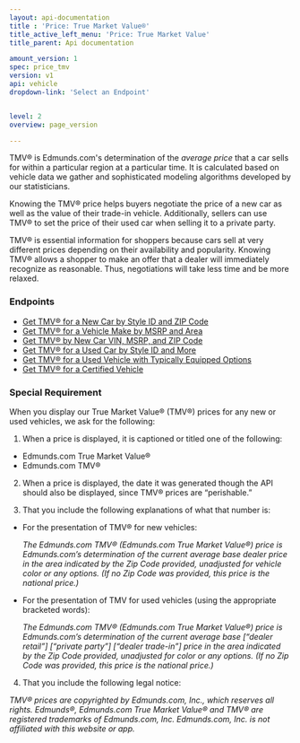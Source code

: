 ```yaml
---
layout: api-documentation
title : 'Price: True Market Value®'
title_active_left_menu: 'Price: True Market Value'
title_parent: Api documentation

amount_version: 1
spec: price_tmv
version: v1
api: vehicle
dropdown-link: 'Select an Endpoint'


level: 2
overview: page_version

---
```


<div class="info-message">
 TMV® is Edmunds.com's determination of the <i>average price</i> that a car sells for within a particular region at a particular time. It is calculated based on vehicle data we gather and sophisticated modeling algorithms developed by our statisticians.
</div>

Knowing the TMV® price helps buyers negotiate the price of a new car as well as the value of their trade-in vehicle. Additionally, sellers can use TMV® to set the price of their used car when selling it to a private party.

TMV® is essential information for shoppers because cars sell at very different prices depending on their availability and popularity. Knowing TMV® allows a shopper to make an offer that a dealer will immediately recognize as reasonable. Thus, negotiations will take less time and be more relaxed.

### Endpoints

* [Get TMV® for a New Car by Style ID and ZIP Code](/api-documentation/vehicle/price_tmv/v1/01_calculatenewtmv/api-description.html)
* [Get TMV® for a Vehicle Make by MSRP and Area](/api-documentation/vehicle/price_tmv/v1/02_calculatenewtmv_msrp/api-description.html)
* [Get TMV® by New Car VIN, MSRP, and ZIP Code](/api-documentation/vehicle/price_tmv/v1/03_calculatenewtmv_vin/api-description.html)
* [Get TMV® for a Used Car by Style ID and More](/api-documentation/vehicle/price_tmv/v1/04_calculateusedtmv/api-description.html)
* [Get TMV® for a Used Vehicle with Typically Equipped Options](/api-documentation/vehicle/price_tmv/v1/05_calculatetypicallyequippedusedtmv/api-description.html)
* [Get TMV® for a Certified Vehicle](/api-documentation/vehicle/price_tmv/v1/06_findcertifiedpriceforstyle/api-description.html)

### Special Requirement

When you display our True Market Value® (TMV®) prices for any new or used vehicles, we ask for the following:

1) When a price is displayed, it is captioned or titled one of the following: 

* Edmunds.com True Market Value®
* Edmunds.com TMV®

2) When a price is displayed, the date it was generated though the API should also be displayed, since TMV® prices are “perishable.”

3) That you include the following explanations of what that number is:

* For the presentation of TMV® for new vehicles:

	*The Edmunds.com TMV® (Edmunds.com True Market Value®) price is Edmunds.com’s determination of the current average base dealer price in the area indicated by the Zip Code provided, unadjusted for vehicle color or any options. (If no Zip Code was provided, this price is the national price.)*

* For the presentation of TMV for used vehicles (using the appropriate bracketed words):

	*The Edmunds.com TMV® (Edmunds.com True Market Value®) price is Edmunds.com’s determination of the current average base \[“dealer retail”\] \[“private party”\] \[“dealer trade-in”\] price in the area indicated by the Zip Code provided, unadjusted for color or any options.  (If no Zip Code was provided, this price is the national price.)*

4) That you include the following legal notice:

*TMV® prices are copyrighted by Edmunds.com, Inc., which reserves all rights. Edmunds®, Edmunds.com True Market Value® and TMV® are registered trademarks of Edmunds.com, Inc. Edmunds.com, Inc. is not affiliated with this website or app.*



